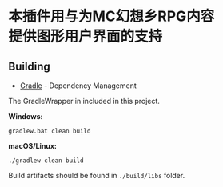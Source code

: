 # 本插件用与为MC幻想乡RPG内容<br>提供图形用户界面的支持

## Building

* [Gradle](https://gradle.org/) - Dependency Management

The GradleWrapper in included in this project.

**Windows:**

```
gradlew.bat clean build
```

**macOS/Linux:**

```
./gradlew clean build
```

Build artifacts should be found in `./build/libs` folder.

